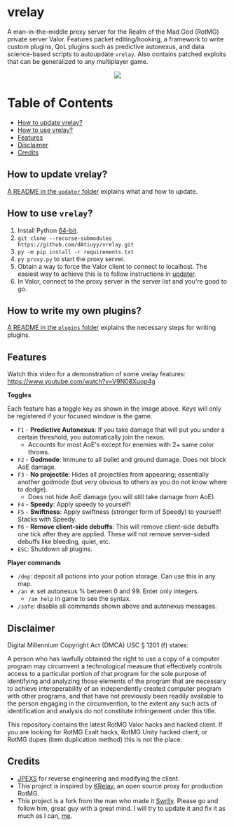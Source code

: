 # vrelay

A man-in-the-middle proxy server for the Realm of the Mad God (RotMG) private server Valor. Features packet editing/hooking, a framework to write custom plugins, QoL plugins such as predictive autonexus, and data science-based scripts to autoupdate `vrelay`. Also contains patched exploits that can be generalized to any multiplayer game.


<p align="center">
  <img src="images/vrelay.png" />
</p>

# Table of Contents
- [How to update vrelay?](https://github.com/swrlly/vrelay#how-to-update-vrelay)
- [How to use vrelay?](https://github.com/swrlly/vrelay#how-to-use-vrelay)
- [Features](https://github.com/swrlly/vrelay#features)
- [Disclaimer](https://github.com/swrlly/vrelay#disclaimer)
- [Credits](https://github.com/swrlly/vrelay#credits)


## How to update vrelay?
[A README in the `updater` folder](https://github.com/dAtiuyy/vrelay/tree/main/updater) explains what and how to update.

## How to use `vrelay`?

1. Install Python [64-bit](https://www.python.org/downloads/).
2. `git clone --recurse-submodules https://github.com/dAtiuyy/vrelay.git`
3. `py -m pip install -r requirements.txt`
4. `py proxy.py` to start the proxy server.
5. Obtain a way to force the Valor client to connect to localhost. The easiest way to achieve this is to follow instructions in [updater](https://github.com/swrlly/vrelay/tree/main/updater).
5. In Valor, connect to the proxy server in the server list and you're good to go.

## How to write my own plugins?
[A README in the `plugins` folder](https://github.com/dAtiuyy/vrelay/tree/main/Plugins) explains the necessary steps for writing plugins.

## Features

Watch this video for a demonstration of some vrelay features: https://www.youtube.com/watch?v=V9N08Xuop4g

**Toggles**

Each feature has a toggle key as shown in the image above. Keys will only be registered if your focused window is the game.

- `F1` - **Predictive Autonexus**: If you take damage that will put you under a certain threshold, you automatically join the nexus.
    - Accounts for most AoE's except for enemies with 2+ same color throws.
- `F2` - **Godmode**: Immune to all bullet and ground damage. Does not block AoE damage.
- `F3` - **No projectile**: Hides all projectiles from appearing; essentially another godmode (but very obvious to others as you do not know where to dodge).
    - Does not hide AoE damage (you will still take damage from AoE). 
- `F4` - **Speedy**: Apply speedy to yourself!
- `F5` - **Swiftness**: Apply swiftness (stronger form of Speedy) to yourself! Stacks with Speedy.
- `F6` - **Remove client-side debuffs**: This will remove client-side debuffs one tick after they are applied. These will not remove server-sided debuffs like bleeding, quiet, etc.
- `ESC`: Shutdown all plugins.

**Player commands**

- `/dep`: deposit all potions into your potion storage. Can use this in any map.
- `/an #`: set autonexus % between 0 and 99. Enter only integers.
    - `/an help` in game to see the syntax.
- `/safe`: disable all commands shown above and autonexus messages.


## Disclaimer

Digital Millennium Copyright Act (DMCA) USC § 1201 (f) states:

A person who has lawfully obtained the right to use a copy of a computer program may circumvent a technological measure that effectively controls access to a particular portion of that program for the sole purpose of identifying and analyzing those elements of the program that are necessary to achieve interoperability of an independently created computer program with other programs, and that have not previously been readily available to the person engaging in the circumvention, to the extent any such acts of identification and analysis do not constitute infringement under this title.

This repository contains the latest RotMG Valor hacks and hacked client. If you are looking for RotMG Exalt hacks, RotMG Unity hacked client, or RotMG dupes (item duplication method) this is not the place.

## Credits
- [JPEXS](https://github.com/jindrapetrik/jpexs-decompiler/releases) for reverse engineering and modifying the client. 
- This project is inspired by [KRelay](https://github.com/TheKronks/KRelay), an open source proxy for production RotMG.
- This project is a fork from the man who made it [Swrlly](https://github.com/swrlly). Please go and follow him, great guy with a great mind. I will try to update it and fix it as much as I can, [me](https://discord.gg/PAxYsK9Q7B).
